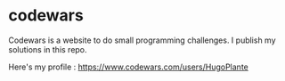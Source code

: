 # codewars

Codewars is a website to do small programming challenges. I publish my solutions in this repo.

Here's my profile : https://www.codewars.com/users/HugoPlante
